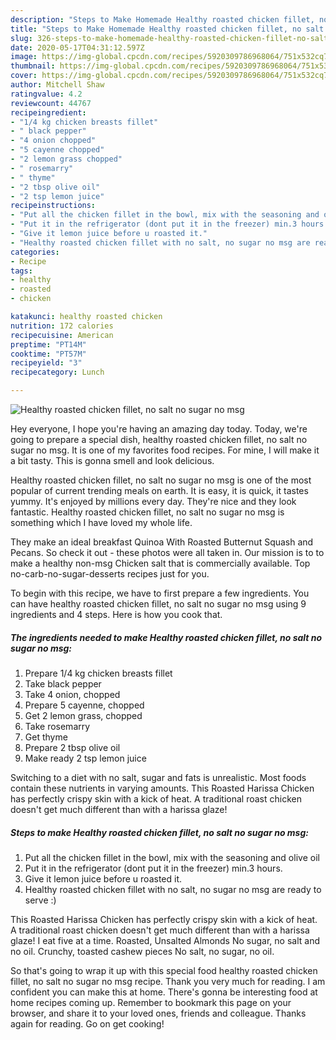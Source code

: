 ```yaml
---
description: "Steps to Make Homemade Healthy roasted chicken fillet, no salt no sugar no msg"
title: "Steps to Make Homemade Healthy roasted chicken fillet, no salt no sugar no msg"
slug: 326-steps-to-make-homemade-healthy-roasted-chicken-fillet-no-salt-no-sugar-no-msg
date: 2020-05-17T04:31:12.597Z
image: https://img-global.cpcdn.com/recipes/5920309786968064/751x532cq70/healthy-roasted-chicken-fillet-no-salt-no-sugar-no-msg-recipe-main-photo.jpg
thumbnail: https://img-global.cpcdn.com/recipes/5920309786968064/751x532cq70/healthy-roasted-chicken-fillet-no-salt-no-sugar-no-msg-recipe-main-photo.jpg
cover: https://img-global.cpcdn.com/recipes/5920309786968064/751x532cq70/healthy-roasted-chicken-fillet-no-salt-no-sugar-no-msg-recipe-main-photo.jpg
author: Mitchell Shaw
ratingvalue: 4.2
reviewcount: 44767
recipeingredient:
- "1/4 kg chicken breasts fillet"
- " black pepper"
- "4 onion chopped"
- "5 cayenne chopped"
- "2 lemon grass chopped"
- " rosemarry"
- " thyme"
- "2 tbsp olive oil"
- "2 tsp lemon juice"
recipeinstructions:
- "Put all the chicken fillet in the bowl, mix with the seasoning and olive oil"
- "Put it in the refrigerator (dont put it in the freezer) min.3 hours."
- "Give it lemon juice before u roasted it."
- "Healthy roasted chicken fillet with no salt, no sugar no msg are ready to serve :)"
categories:
- Recipe
tags:
- healthy
- roasted
- chicken

katakunci: healthy roasted chicken 
nutrition: 172 calories
recipecuisine: American
preptime: "PT14M"
cooktime: "PT57M"
recipeyield: "3"
recipecategory: Lunch

---
```



![Healthy roasted chicken fillet, no salt no sugar no msg](https://img-global.cpcdn.com/recipes/5920309786968064/751x532cq70/healthy-roasted-chicken-fillet-no-salt-no-sugar-no-msg-recipe-main-photo.jpg)

Hey everyone, I hope you're having an amazing day today. Today, we're going to prepare a special dish, healthy roasted chicken fillet, no salt no sugar no msg. It is one of my favorites food recipes. For mine, I will make it a bit tasty. This is gonna smell and look delicious.

Healthy roasted chicken fillet, no salt no sugar no msg is one of the most popular of current trending meals on earth. It is easy, it is quick, it tastes yummy. It's enjoyed by millions every day. They're nice and they look fantastic. Healthy roasted chicken fillet, no salt no sugar no msg is something which I have loved my whole life.

They make an ideal breakfast Quinoa With Roasted Butternut Squash and Pecans. So check it out - these photos were all taken in. Our mission is to to make a healthy non-msg Chicken salt that is commercially available. Top no-carb-no-sugar-desserts recipes just for you.


To begin with this recipe, we have to first prepare a few ingredients. You can have healthy roasted chicken fillet, no salt no sugar no msg using 9 ingredients and 4 steps. Here is how you cook that.

<!--inarticleads1-->

##### The ingredients needed to make Healthy roasted chicken fillet, no salt no sugar no msg:

1. Prepare 1/4 kg chicken breasts fillet
1. Take  black pepper
1. Take 4 onion, chopped
1. Prepare 5 cayenne, chopped
1. Get 2 lemon grass, chopped
1. Take  rosemarry
1. Get  thyme
1. Prepare 2 tbsp olive oil
1. Make ready 2 tsp lemon juice


Switching to a diet with no salt, sugar and fats is unrealistic. Most foods contain these nutrients in varying amounts. This Roasted Harissa Chicken has perfectly crispy skin with a kick of heat. A traditional roast chicken doesn&#39;t get much different than with a harissa glaze! 

<!--inarticleads2-->

##### Steps to make Healthy roasted chicken fillet, no salt no sugar no msg:

1. Put all the chicken fillet in the bowl, mix with the seasoning and olive oil
1. Put it in the refrigerator (dont put it in the freezer) min.3 hours.
1. Give it lemon juice before u roasted it.
1. Healthy roasted chicken fillet with no salt, no sugar no msg are ready to serve :)


This Roasted Harissa Chicken has perfectly crispy skin with a kick of heat. A traditional roast chicken doesn&#39;t get much different than with a harissa glaze! I eat five at a time. Roasted, Unsalted Almonds No sugar, no salt and no oil. Crunchy, toasted cashew pieces No salt, no sugar, no oil. 

So that's going to wrap it up with this special food healthy roasted chicken fillet, no salt no sugar no msg recipe. Thank you very much for reading. I am confident you can make this at home. There's gonna be interesting food at home recipes coming up. Remember to bookmark this page on your browser, and share it to your loved ones, friends and colleague. Thanks again for reading. Go on get cooking!
